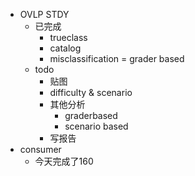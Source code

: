 - OVLP STDY
	- 已完成
		- trueclass
		- catalog
		- misclassification = grader based
	- todo
		- 贴图
		- difficulty & scenario
		- 其他分析
			- graderbased
			- scenario based
		- 写报告
- consumer
	- 今天完成了160